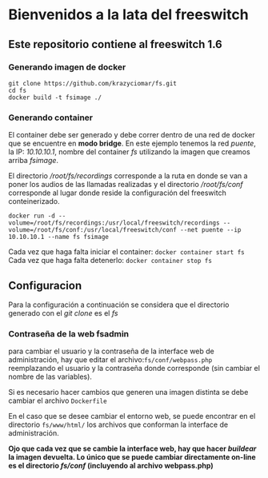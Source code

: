 # Bienvenidos a la lata del freeswitch

## Este repositorio contiene al freeswitch 1.6

### Generando imagen de docker

```
git clone https://github.com/krazyciomar/fs.git
cd fs
docker build -t fsimage ./
```

### Generando container


El container debe ser generado y debe correr dentro de una red de docker que se encuentre en **modo bridge**.
En este ejemplo tenemos la red *puente*, la IP: *10.10.10.1*, nombre del container *fs* utilizando la imagen que creamos arriba *fsimage*.

El directorio */root/fs/recordings* corresponde a la ruta en donde se van a poner los audios de las llamadas realizadas y el directorio */root/fs/conf* corresponde al lugar donde reside la configuración del freeswitch conteinerizado.

```
docker run -d --volume=/root/fs/recordings:/usr/local/freeswitch/recordings --volume=/root/fs/conf:/usr/local/freeswitch/conf --net puente --ip 10.10.10.1 --name fs fsimage
```

Cada vez que haga falta iniciar el container: ```docker container start fs```
Cada vez que haga falta detenerlo: ```docker container stop fs```


## Configuracion

Para la configuración a continuación se considera que el directorio generado con el *git clone* es el *fs*

### Contraseña de la web fsadmin

para cambiar el usuario y la contraseña de la interface web de administración, hay que editar el archivo:```fs/conf/webpass.php``` reemplazando el usuario y la contraseña donde corresponde (sin cambiar el nombre de las variables).

Si es necesario hacer cambios que generen una imagen distinta se debe cambiar el archivo ```Dockerfile```

En el caso que se desee cambiar el entorno web, se puede encontrar en el directorio ```fs/www/html/``` los archivos que conforman la interface de administración. 

**Ojo que cada vez que se cambie la interface web, hay que hacer *buildear* la imagen devuelta. Lo único que se puede cambiar directamente on-line es el directorio *fs/conf* (incluyendo al archivo webpass.php)**

